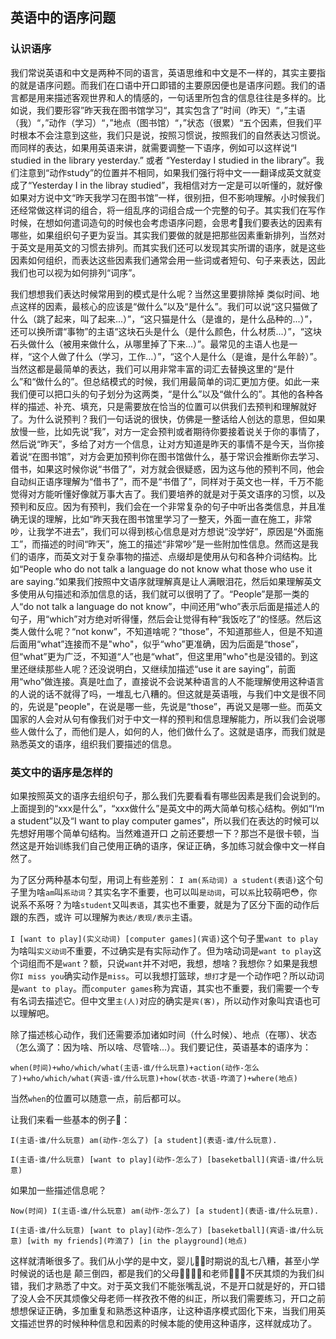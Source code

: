 ## 英语中的语序问题

### 认识语序

我们常说英语和中文是两种不同的语言，英语思维和中文是不一样的，其实主要指的就是语序问题。而我们在口语中开口即错的主要原因便也是语序问题。我们的语言都是用来描述客观世界和人的情感的，一句话里所包含的信息往往是多样的。比如说，我们要形容”昨天我在图书馆学习“，其实包含了”时间（昨天）“，”主语（我）“，”动作（学习）“，”地点（图书馆）“，”状态（很累）“五个因素，但我们平时根本不会注意到这些，我们只是说，按照习惯说，按照我们的自然表达习惯说。而同样的表达，如果用英语来讲，就需要调整一下语序，例如可以这样说“I studied in the library yesterday.” 或者 “Yesterday I studied in the library”。我们注意到“动作study”的位置并不相同，如果我们强行将中文一一翻译成英文就变成了“Yesterday I in the libray studied”，我相信对方一定是可以听懂的，就好像如果对方说中文“昨天我学习在图书馆”一样，很别扭，但不影响理解。小时候我们还经常做这样词的组合，将一组乱序的词组合成一个完整的句子。其实我们在写作时候，在想如何遣词造句的时候也会考虑语序问题，会思考🤔我们要表达的因素有哪些，如果组织句子更为妥当。其实我们要做的就是把那些因素重新排列，当然对于英文是用英文的习惯去排列。而其实我们还可以发现其实所谓的语序，就是这些因素如何组织，而表达这些因素我们通常会用一些词或者短句、句子来表达，因此我们也可以视为如何排列“词序”。

我们想想我们表达时候常用到的模式是什么呢？当然这里要排除掉 类似时间、地点这样的因素，最核心的应该是“做什么”以及“是什么”。我们可以说“这只猫做了什么（跳了起来，叫了起来...）”，“这只猫是什么（是谁的，是什么品种的...）”，还可以换所谓“事物”的主语“这块石头是什么（是什么颜色，什么材质...）”，“这块石头做什么（被用来做什么，从哪里掉了下来...）”。最常见的主语人也是一样，“这个人做了什么（学习，工作...）”，“这个人是什么（是谁，是什么年龄）”。当然这都是最简单的表达，我们可以用非常丰富的词汇去替换这里的“是什么”和“做什么的”。但总结模式的时候，我们用最简单的词汇更加方便。如此一来我们便可以把口头的句子划分为这两类，“是什么”以及“做什么的”。其他的各种各样的描述、补充、填充，只是需要放在恰当的位置可以供我们去预判和理解就好了。为什么说预判？我们一句话说的很快，仿佛是一整话给人创达的意思，但如果放慢一些，比如先说“我”，对方一定会预判或者期待你要接着说关于你的事情了，然后说“昨天”，多给了对方一个信息，让对方知道是昨天的事情不是今天，当你接着说“在图书馆”，对方会更加预判你在图书馆做什么，基于常识会推断你去学习、借书，如果这时候你说“书借了”，对方就会很疑惑，因为这与他的预判不同，他会自动纠正语序理解为“借书了”，而不是“书借了”，同样对于英文也一样，千万不能觉得对方能听懂好像就万事大吉了。我们要培养的就是对于英文语序的习惯，以及预判和反应。因为有预判，我们会在一个非常复杂的句子中听出各类信息，并且准确无误的理解，比如“昨天我在图书馆里学习了一整天，外面一直在施工，非常吵，让我学不进去”，我们可以得到核心信息是对方想说“没学好”，原因是“外面施工”，而描述的时间“昨天”，施工的描述“非常吵”是一些附加性信息。然而这是我们的语序，而英文对于复杂事物的描述、点缀却是使用从句和各种介词结构。比如“People who do not talk a language do not know what those who use it are saying.”如果我们按照中文语序就理解真是让人满眼泪花，然后如果理解英文多使用从句描述和添加信息的话，我们就可以很明了了。“People”是那一类的人“do not talk a language do not know”，中间还用“who”表示后面是描述人的句子，用“which”对方绝对听得懂，然后会让觉得有种“我饭吃了”的怪感。然后这类人做什么呢？“not konw”，不知道啥呢？“those”，不知道那些人，但是不知道后面用“what”连接而不是"who"，似乎“who”更准确，因为后面是“those”，但“what”更为广泛，不知道“人”也是“what”，但这里用"who"也是没错的。到这里还继续那些人呢？还没说明白，又继续加描述“use it are saying”，前面用“who”做连接。真是吐血了，直接说不会说某种语言的人不能理解使用这种语言的人说的话不就得了吗，一堆乱七八糟的。但这就是英语哦，与我们中文是很不同的，先说是"people"，在说是哪一些，先说是“those”，再说又是哪一些。而英文国家的人会对从句有像我们对于中文一样的预判和信息理解能力，所以我们会说哪些人做什么了，而他们是人，如何的人，他们做什么了。这就是语序，而我们就是熟悉英文的语序，组织我们要描述的信息。

### 英文中的语序是怎样的

如果按照英文的语序去组织句子，那么我们先要看看有哪些因素是我们会说到的。上面提到的“xxx是什么”，“xxx做什么”是英文中的两大简单句核心结构。例如“I‘m a student”以及“I want to play computer games”，所以我们在表达的时候可以先想好用哪个简单句结构。当然难道开口 之前还要想一下？那岂不是很卡顿，当然这是开始训练我们自己使用正确的语序，保证正确，多加练习就会像中文一样自然了。

为了区分两种基本句型，用词上有些差别：
`I am(系动词) a student(表语)`这个句子里为啥`am`叫`系动词`？其实名字不重要，也可以叫`是动词`，可以`系`比较萌吧😳，你说系不系呀？为啥`student`又叫`表语`，其实也不重要，就是为了区分下面的动作后跟的东西，或许 可以理解为`表达/表现/表示`主语。

`I [want to play](实义动词) [computer games](宾语)`这个句子里`want to play`为啥叫`实义动词`不重要，不过确实是有实际动作了。但为啥动词是`want to play`这个词组而不是`want`？额，只说`want`并不对吧，我想，想啥？我想你？如果是我想你`I miss you`确实动作是`miss`。可以我想打篮球，`想打`才是一个动作吧？所以动词是`want to play`。而`computer games`称为宾语，其实也不重要，我们需要一个专有名词去描述它。但中文里`主(人)`对应的确实是`宾(客)`，所以动作对象叫宾语也可以理解吧。

除了描述核心动作，我们还需要添加诸如时间（什么时候）、地点（在哪）、状态（怎么滴了：因为啥、所以啥、尽管啥...）。我们要记住，英语基本的语序为：

`when(时间)+who/which/what(主语-谁/什么玩意)+action(动作-怎么了)+who/which/what(宾语-谁/什么玩意)+how(状态-状语-咋滴了)+where(地点)`

当然`when`的位置可以随意一点，前后都可以。

让我们来看一些基本的例子🌰：

`I(主语-谁/什么玩意) am(动作-怎么了) [a student](表语-谁/什么玩意).`

`I(主语-谁/什么玩意) [want to play](动作-怎么了) [baseketball](宾语-谁/什么玩意)`

如果加一些描述信息呢？

`Now(时间) I(主语-谁/什么玩意) am(动作-怎么了) [a student](表语-谁/什么玩意).`

`I(主语-谁/什么玩意) [want to play](动作-怎么了) [baseketball](宾语-谁/什么玩意) [with my friends](咋滴了) [in the playground](地点)`

这样就清晰很多了。我们从小学的是中文，婴儿👶🏻时期说的乱七八糟，甚至小学时候说的话也是 颠三倒四，都是我们的父母👦🏻👧🏻和老师👩🏻‍🏫不厌其烦的为我们纠错，我们才熟悉了中文。对于英文我们不能张嘴乱说，不是开口就是好的，开口错了没人会不厌其烦像父母老师一样孜孜不倦的纠正，所以我们需要练习，开口之前想想保证正确，多加重复和熟悉这种语序，让这种语序模式固化下来，当我们用英文描述世界的时候种种信息和因素的时候本能的使用这种语序，这样就成功了。